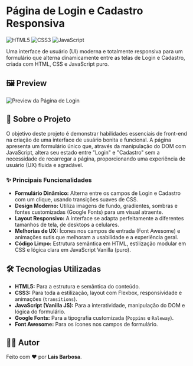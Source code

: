 # Página de Login e Cadastro Responsiva

![HTML5](https://img.shields.io/badge/HTML-5-orange.svg) ![CSS3](https://img.shields.io/badge/CSS-3-blue.svg) ![JavaScript](https://img.shields.io/badge/JavaScript-ES6-yellow.svg)

Uma interface de usuário (UI) moderna e totalmente responsiva para um formulário que alterna dinamicamente entre as telas de Login e Cadastro, criada com HTML, CSS e JavaScript puro.

## 🖼️ Preview

![Preview da Página de Login](./preview.png)

## 📝 Sobre o Projeto

O objetivo deste projeto é demonstrar habilidades essenciais de front-end na criação de uma interface de usuário bonita e funcional. A página apresenta um formulário único que, através da manipulação do DOM com JavaScript, altera seu estado entre "Login" e "Cadastro" sem a necessidade de recarregar a página, proporcionando uma experiência de usuário (UX) fluida e agradável.

### ✨ Principais Funcionalidades

* **Formulário Dinâmico:** Alterna entre os campos de Login e Cadastro com um clique, usando transições suaves de CSS.
* **Design Moderno:** Utiliza imagens de fundo, gradientes, sombras e fontes customizadas (Google Fonts) para um visual atraente.
* **Layout Responsivo:** A interface se adapta perfeitamente a diferentes tamanhos de tela, de desktops a celulares.
* **Melhorias de UX:** Ícones nos campos de entrada (Font Awesome) e animações sutis que melhoram a usabilidade e a experiência geral.
* **Código Limpo:** Estrutura semântica em HTML, estilização modular em CSS e lógica clara em JavaScript Vanilla (puro).

## 🛠️ Tecnologias Utilizadas

* **HTML5:** Para a estrutura e semântica do conteúdo.
* **CSS3:** Para toda a estilização, layout com Flexbox, responsividade e animações (`transitions`).
* **JavaScript (Vanilla JS):** Para a interatividade, manipulação do DOM e lógica do formulário.
* **Google Fonts:** Para a tipografia customizada (`Poppins` e `Raleway`).
* **Font Awesome:** Para os ícones nos campos de formulário.

## 👨‍💻 Autor

Feito com ❤️ por **Lais Barbosa**.
